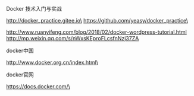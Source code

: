 



Docker 技术入门与实战

http://docker_practice.gitee.io\
https://github.com/yeasy/docker_practice\


http://www.ruanyifeng.com/blog/2018/02/docker-wordpress-tutorial.html
http://mp.weixin.qq.com/s/nWxsKEproFLcsfnNzj37ZA


docker中国

http://www.docker.org.cn/index.html\


docker官网

https://docs.docker.com/\

